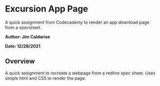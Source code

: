 # Excursion App Page

A quick assignment from Codecademy to render an app download page from a specsheet.

**Author: Jim Caldarise**

**Date: 12/28/2021**

## Overview

A quick assignment to recreate a webpage from a redline spec sheet. Uses simple
html and CSS to render the page. 